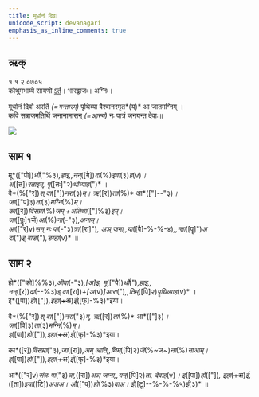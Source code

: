 ```yaml
---
title: मूर्धानं दिवः 
unicode_script: devanagari  
emphasis_as_inline_comments: true
---   
```


## ऋक्

१ १ २ ०७०५  
कौथुमभाष्ये सायणो [ऽर्त](https://archive.org/details/SamaVedaSanhitaWithSayanabhashyaVolume1SatyavrataSamasrami1874bis/page/n244)। भारद्वाजः। अग्निः।

मूर्धानं दिवो अरतिं *(=गन्तारम्)* पृथिव्या वैश्वानरमृत*(य्)* आ जातमग्निम्  ।   
कविं सम्राजमतिथिं जनानामासन् *(=आस्यं)* नः पात्रं जनयन्त देवाः॥

![](../../images/agni-bellied-sun-lighting-up-the-bottom-of-the-clouds.jpg)


## साम १

<div class="audioEmbed"  caption="रामानुजार्यः 1974 " src="https://archive
.org/download/jaiminIya-sAma-gAna-paravastu-tradition-rAmAnuja/mUrdhAnam-divaH-1.mp3"></div>
<div class="audioEmbed"  caption="गोपालार्यः 2015  " src="https://archive
.org/download/jaiminIya-sAma-gAna-paravastu-tradition-gopAla-2015/mUrdhAnam-divaH-1.mp3"></div>
<div class="audioEmbed"  caption="गोपाल-विश्वासयोर् अनुवचनम् 2018 1x" src="https://archive
.org/download/jaiminIya-sAma-gAna-paravastu-tradition-anuvachanam-gopAla-vishvAsa-2018/mUrdhAnam-divaH-1.mp3"></div>
<div class="audioEmbed"  caption="गोपाल-विश्वासयोर् अनुवचनम् 2018 1.5x" src="https://archive
.org/download/jaiminIya-sAma-gAna-paravastu-tradition-anuvachanam-gopAla-vishvAsa-2018-150p-speed/mUrdhAnam-divaH-1.mp3"></div>

मू*(["पो])*र्धो*("%३)*,हाइ,,नन्*([गे])*दा*(%)*इवा*(३)*ह*(v)*।  
अ*([त])*रताइम्, पॄ*([तः]"२)*थीव्याह*(")* ।  
वै*(%["र])*श्,वा*(["])*नरा*(३)*म्। ऋ*([र])*ता*(%)* आ*(["]--"३)*।  
जा*(["प]३)*ता*(३)*मग्नि*(%)*म्।  
का*([र])*विंसम्रा*(%)*जम् +अतिथा*(["]%३)*इम्।  
जा*([पॣः]१~~जॆ~~)*आ*(%)*ना*(-"३)*,अनाम्।  
आ*(["र]v)*सन् नः पा*(-"३)*त्रा*([रा]")*,
अञ् जना,,या*([पै]-%-%-४)*,,न्ता*([पॄ]")*अ दा*(")*इ,वाङ*(")*,ङाहा*(v)* ॥

## साम २
<div class="audioEmbed"  caption="रामानुजार्यः 1974 " src="https://archive
.org/download/jaiminIya-sAma-gAna-paravastu-tradition-rAmAnuja/mUrdhAnam-divaH-2.mp3"></div>
<div class="audioEmbed"  caption="गोपालार्यः 2015  " src="https://archive
.org/download/jaiminIya-sAma-gAna-paravastu-tradition-gopAla-2015/mUrdhAnam-divaH-2.mp3"></div>
<div class="audioEmbed"  caption="गोपाल-विश्वासयोर् अनुवचनम् 2018 1x" src="https://archive
.org/download/jaiminIya-sAma-gAna-paravastu-tradition-anuvachanam-gopAla-vishvAsa-2018/mUrdhAnam-divaH-2.mp3"></div>
<div class="audioEmbed"  caption="गोपाल-विश्वासयोर् अनुवचनम् 2018 1.5x" src="https://archive
.org/download/jaiminIya-sAma-gAna-paravastu-tradition-anuvachanam-gopAla-vishvAsa-2018-150p-speed/mUrdhAnam-divaH-2.mp3"></div>

हो*(["को]%%३)*,ऒवा*(-"३)*,[अ]इ, मू*(["पै])*र्धो*(")*,हाइ,,  
नन्*([र])*दा*(--%३)*इ,वा*([रा])*+[अ*(v)*]आरा*(")*,,तिम्*([पि]२)*पॄथिव्याह*(v)* ।  
इ*([पा])*हो*(["])*,इहा*(~~+अ~~)*ई*([फृ]-%३)*इया।

वै*(%["र])*श्,वा*(["])*नरा*("३)*म्, ऋ*([र])*ता*(%)* आ*(["]३)*।  
जा*([पि]३)*ता*(३)*मग्नि*(%)*म्।  
इ*([पा])*हो*(["])*,इहा*(~~+अ~~)*ई*([फृ]-%३)*इया।

का*([र])*विंसम्रा*("३)*,जा*([रा])*,अम् आति,,थिम्*([पि]२)*जॆ*(%~ज~)*ना*(%)*नाआम्।  
इ*([पा])*हो*(["])*,इहा*(~~+अ~~)*ई*([फृ]-%३)*इया।

आ*(["र]v)*संन्नः पा*("३)*त्रा,*([रा])*अञ् जाना,,यन्*([पि]२)*ता, देवाह*(v)*। 
इ*([पा])*हो*(["])*, इहा*(~~+अ~~)*ई,*([ता])*इया*([टि])*अअअ। औ*(["प])*हो*(%३)*वाअ।
ई*([टू]--%-%-%५)*ई*(३)*  ॥
